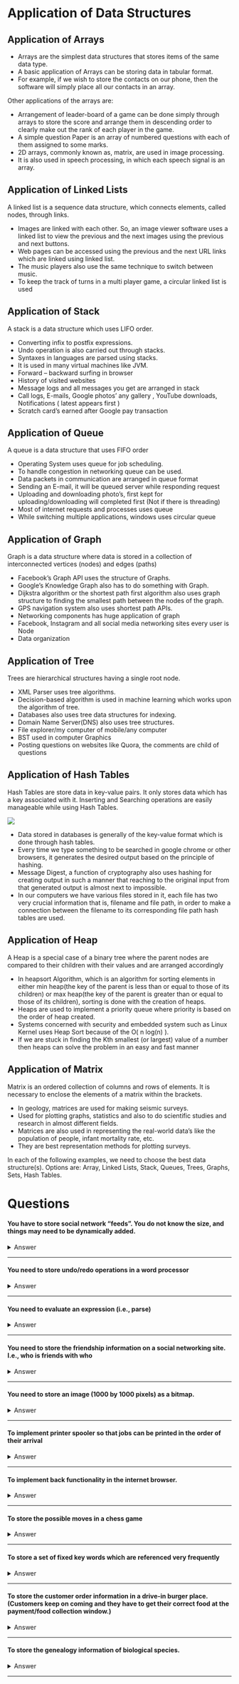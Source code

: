 # Application of Data Structures

## Application of Arrays

- Arrays are the simplest data structures that stores items of the same data type.
- A basic application of Arrays can be storing data in tabular format.
- For example,
  if we wish to store the contacts on our phone, then the software will simply place all our
  contacts in an array.

Other applications of the arrays are:

- Arrangement of leader-board of a game can be done simply through arrays to store the score and arrange them in descending order to clearly make out the rank of each player in the game.
- A simple question Paper is an array of numbered questions with each of them assigned to some marks.
- 2D arrays, commonly known as, matrix, are used in image processing.
- It is also used in speech processing, in which each speech signal is an array.

## Application of Linked Lists

A linked list is a sequence data structure, which connects elements, called nodes, through links.

- Images are linked with each other. So, an image viewer software uses a linked list to view the previous and the next images using the previous and next buttons.
- Web pages can be accessed using the previous and the next URL links which are linked using linked list.
- The music players also use the same technique to switch between music.
- To keep the track of turns in a multi player game, a circular linked list is used

## Application of Stack

A stack is a data structure which uses LIFO order.

- Converting infix to postfix expressions.
- Undo operation is also carried out through stacks.
- Syntaxes in languages are parsed using stacks.
- It is used in many virtual machines like JVM.
- Forward – backward surfing in browser
- History of visited websites
- Message logs and all messages you get are arranged in stack
- Call logs, E-mails, Google photos’ any gallery , YouTube downloads, Notifications ( latest appears first )
- Scratch card’s earned after Google pay transaction

## Application of Queue

A queue is a data structure that uses FIFO order

- Operating System uses queue for job scheduling.
- To handle congestion in networking queue can be used.
- Data packets in communication are arranged in queue format
- Sending an E-mail, it will be queued server while responding request
- Uploading and downloading photo’s, first kept for uploading/downloading will completed first
  (Not if there is threading)
- Most of internet requests and processes uses queue
- While switching multiple applications, windows uses circular queue

## Application of Graph

Graph is a data structure where data is stored in a collection of interconnected vertices (nodes) and edges (paths)

- Facebook’s Graph API uses the structure of Graphs.
- Google’s Knowledge Graph also has to do something with Graph.
- Dijkstra algorithm or the shortest path first algorithm also uses graph structure to finding the smallest path between the nodes of the graph.
- GPS navigation system also uses shortest path APIs.
- Networking components has huge application of graph
- Facebook, Instagram and all social media networking sites every user is Node
- Data organization

## Application of Tree

Trees are hierarchical structures having a single root node.

- XML Parser uses tree algorithms.
- Decision-based algorithm is used in machine learning which works upon the algorithm of tree.
- Databases also uses tree data structures for indexing.
- Domain Name Server(DNS) also uses tree structures.
- File explorer/my computer of mobile/any computer
- BST used in computer Graphics
- Posting questions on websites like Quora, the comments are child of questions

## Application of Hash Tables

Hash Tables are store data in key-value pairs. It only stores data which has a key associated with it.
Inserting and Searching operations are easily manageable while using Hash Tables.

![](./images/hash.jpg)

- Data stored in databases is generally of the key-value format which is done through hash
  tables.
- Every time we type something to be searched in google chrome or other browsers, it generates the desired output based on the principle of hashing.
- Message Digest, a function of cryptography also uses hashing for creating output in such a manner that reaching to the original input from that generated output is almost next to impossible.
- In our computers we have various files stored in it, each file has two very crucial information that is, filename and file path, in order to make a connection between the filename to its corresponding file path hash tables are used.

## Application of Heap

A Heap is a special case of a binary tree where the parent nodes are compared to their children with their values and are arranged accordingly

- In heapsort Algorithm, which is an algorithm for sorting elements in either min heap(the key of the parent is less than or equal to those of its children) or max heap(the key of the parent is greater than or equal to those of its children), sorting is done with the creation of heaps.
- Heaps are used to implement a priority queue where priority is based on the order of heap created.
- Systems concerned with security and embedded system such as Linux Kernel uses Heap Sort because of the O( n log(n) ).
- If we are stuck in finding the Kth smallest (or largest) value of a number then heaps can solve the problem in an easy and fast manner

## Application of Matrix

Matrix is an ordered collection of columns and rows of elements. It is necessary to enclose the elements of a matrix within the brackets.

- In geology, matrices are used for making seismic surveys.
- Used for plotting graphs, statistics and also to do scientific studies and research in almost different fields.
- Matrices are also used in representing the real-world data’s like the population of people, infant mortality rate, etc.
- They are best representation methods for plotting surveys.

In each of the following examples, we need to choose the best data structure(s). Options are: Array, Linked Lists, Stack, Queues, Trees, Graphs, Sets, Hash Tables.

# Questions

#### You have to store social network “feeds”. You do not know the size, and things may need to be dynamically added.

<details>
<summary>Answer</summary>
<p>
Hash table (uniquely identifies each feed while allowing additional feeds to be added (assuming dynamic resizing))
</p>
</details>

---

#### You need to store undo/redo operations in a word processor

<details>
<summary>Answer</summary>
<p>
Linked List (doubly-linked: from one node, you can go backwards/forwards one by one)
</p>
</details>

---

#### You need to evaluate an expression (i.e., parse)

<details>
<summary>Answer</summary>
<p>
Tree (integral to compilers/automata theory; rules determine when to branch and how many branches to have. look up parse trees)

</p>
</details>

---

#### You need to store the friendship information on a social networking site. I.e., who is friends with who

<details>
<summary>Answer</summary>
<p>
Graph (each person is a point, and connections/friendships are an edge)
</p>
</details>

---

#### You need to store an image (1000 by 1000 pixels) as a bitmap.

<details>
<summary>Answer</summary>
<p>
Array (2-dimensional, 1000x1000, storing color values)
</p>
</details>

---

#### To implement printer spooler so that jobs can be printed in the order of their arrival

<details>
<summary>Answer</summary>
<p>
Queue (like a queue/line of people waiting to get through a checkpoint)

</p>
</details>

---

#### To implement back functionality in the internet browser.

<details>
<summary>Answer</summary>
<p>
Stack (you can add to the stack with each site visited, and pop off as necessary to go back, as long as you don't care about going forward. If you care about forward, this is the same scenario as the word processor, so linked list)
</p>
</details>

---

#### To store the possible moves in a chess game

<details>
<summary>Answer</summary>
<p>
Tree (can follow any game move by move, down from the root to the leaf. Note that this tree is HUGE)

</p>
</details>

---

#### To store a set of fixed key words which are referenced very frequently

<details>
<summary>Answer</summary>
<p>
Hash table (If you want to use the keywords as keys, and get all things related to them, I would suggest a hash table with linked lists as the keys' corresponding values. I might be
misunderstanding this scenario, the description confuses me a little as to how they are intended to be used)
</p>
</details>

---

#### To store the customer order information in a drive-in burger place. (Customers keep on coming and they have to get their correct food at the payment/food collection window.)

<details>
<summary>Answer</summary>
<p>
Queue or Hash Table (if this is a drive thru, assuming people aren't cutting in front of one another, it's like the printer question. If customers are placing orders ahead of time, and can arrive in any order, a hash table would be much better, with an order number or customer name as the key and the order details as the value)
</p>
</details>

---

#### To store the genealogy information of biological species.

<details>
<summary>Answer</summary>
<p>
Tree (look up phylogenic tree)
</p>
</details>

---
